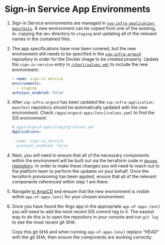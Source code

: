 # Sign-in Service App Environments

1. Sign-in Service environments are managed in [`vsp-infra-application-manifests`](https://github.com/department-of-veterans-affairs/vsp-infra-application-manifests/tree/main/apps/sign-in-service). A new environment can be copied from one of the existing, ie. copying the `dev` directory to `staging` and updating all of the relevant names in the contained files.

2. The app specifications have now been covered, but the new environment still needs to be specified in the [`vsp-infra-argocd`](https://github.com/department-of-veterans-affairs/vsp-infra-argocd) repository in order for the Docker image to be created properly. Update the `sign-in-service` entry in [`/chart/values.yml`](https://github.com/department-of-veterans-affairs/vsp-infra-argocd/blob/main/chart/values.yaml) to include the new environment:

    ```yaml
    - name: sign-in-service
    environments:
      - staging
    autosync_enabled: false
    ```

3. After `vsp-infra-argocd` has been updated the `vsp-infra-application-manifest` repository should be automatically updated with the new environment. Check `/apps/argocd-apps/[env]/values.yaml` to find the SiS environment:

    ```yaml
    # apps/argocd-apps/staging/values.yml
    Applications:
    ...
    - name: sign-in-service
      autosync_enabled: false
    ```

4. Next, you will need to ensure that all of the necessary components within the environment will be built out via the terraform code in [`devops` repository](https://github.com/department-of-veterans-affairs/devops). In order to make these changes you will need to reach out to the platform team to perform the updates on your behalf.
Once the terraform provisioning has been applied, ensure that all of the relevant components referenced within step 1 are there.

5. Navigate [to ArgoCD](https://argocd.vfs.va.gov/applications) and ensure that the new environment is visible within `app-of-apps-[env]` for your chosen environment.

6. Once you have found the Argo app in the appropriate `app-of-apps-[env]` you will need to add the most recent SiS commit tag to it. The easiest way to do this is to open the repository in your console and run `git log` to see the most recent git SHA.

    Copy this git SHA and when running `app-of-apps-[env]` replace “HEAD” with the git SHA, then ensure the components are working correctly.
